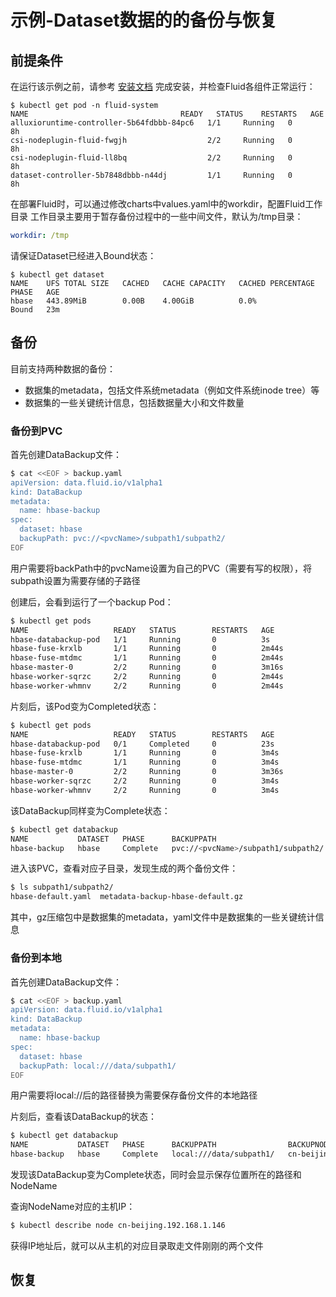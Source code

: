 # 示例-Dataset数据的的备份与恢复

## 前提条件

在运行该示例之前，请参考 [安装文档](https://github.com/fluid-cloudnative/fluid/blob/master/docs/zh/userguide/install.md) 完成安装，并检查Fluid各组件正常运行：

```shell
$ kubectl get pod -n fluid-system
NAME                                  READY   STATUS    RESTARTS   AGE
alluxioruntime-controller-5b64fdbbb-84pc6   1/1     Running   0          8h
csi-nodeplugin-fluid-fwgjh                  2/2     Running   0          8h
csi-nodeplugin-fluid-ll8bq                  2/2     Running   0          8h
dataset-controller-5b7848dbbb-n44dj         1/1     Running   0          8h
```
在部署Fluid时，可以通过修改charts中values.yaml中的workdir，配置Fluid工作目录
工作目录主要用于暂存备份过程中的一些中间文件，默认为/tmp目录：
```yaml
workdir: /tmp
```

请保证Dataset已经进入Bound状态：

```shell
$ kubectl get dataset
NAME    UFS TOTAL SIZE   CACHED   CACHE CAPACITY   CACHED PERCENTAGE   PHASE   AGE
hbase   443.89MiB        0.00B    4.00GiB          0.0%                Bound   23m
```

## 备份
目前支持两种数据的备份：
* 数据集的metadata，包括文件系统metadata（例如文件系统inode tree）等
* 数据集的一些关键统计信息，包括数据量大小和文件数量

### 备份到PVC
首先创建DataBackup文件：
```bash
$ cat <<EOF > backup.yaml
apiVersion: data.fluid.io/v1alpha1
kind: DataBackup
metadata:
  name: hbase-backup
spec:
  dataset: hbase
  backupPath: pvc://<pvcName>/subpath1/subpath2/
EOF
```
用户需要将backPath中的pvcName设置为自己的PVC（需要有写的权限），将subpath设置为需要存储的子路径

创建后，会看到运行了一个backup Pod：
```bash
$ kubectl get pods
NAME                   READY   STATUS        RESTARTS   AGE
hbase-databackup-pod   1/1     Running       0          3s
hbase-fuse-krxlb       1/1     Running       0          2m44s
hbase-fuse-mtdmc       1/1     Running       0          2m44s
hbase-master-0         2/2     Running       0          3m16s
hbase-worker-sqrzc     2/2     Running       0          2m44s
hbase-worker-whmnv     2/2     Running       0          2m44s
```
片刻后，该Pod变为Completed状态：
```bash
$ kubectl get pods
NAME                   READY   STATUS        RESTARTS   AGE
hbase-databackup-pod   0/1     Completed     0          23s
hbase-fuse-krxlb       1/1     Running       0          3m4s
hbase-fuse-mtdmc       1/1     Running       0          3m4s
hbase-master-0         2/2     Running       0          3m36s
hbase-worker-sqrzc     2/2     Running       0          3m4s
hbase-worker-whmnv     2/2     Running       0          3m4s
```
该DataBackup同样变为Complete状态：
```bash
$ kubectl get databackup
NAME           DATASET   PHASE      BACKUPPATH                           BACKUPNODENAME     AGE
hbase-backup   hbase     Complete   pvc://<pvcName>/subpath1/subpath2/                      30s
```

进入该PVC，查看对应子目录，发现生成的两个备份文件：
```bash
$ ls subpath1/subpath2/
hbase-default.yaml  metadata-backup-hbase-default.gz
```
其中，gz压缩包中是数据集的metadata，yaml文件中是数据集的一些关键统计信息

### 备份到本地

首先创建DataBackup文件：
```bash
$ cat <<EOF > backup.yaml
apiVersion: data.fluid.io/v1alpha1
kind: DataBackup
metadata:
  name: hbase-backup
spec:
  dataset: hbase
  backupPath: local:///data/subpath1/
EOF
```
用户需要将local://后的路径替换为需要保存备份文件的本地路径

片刻后，查看该DataBackup的状态：

```bash
$ kubectl get databackup
NAME           DATASET   PHASE      BACKUPPATH                BACKUPNODENAME             AGE
hbase-backup   hbase     Complete   local:///data/subpath1/   cn-beijing.192.168.1.146   30s
```
发现该DataBackup变为Complete状态，同时会显示保存位置所在的路径和NodeName

查询NodeName对应的主机IP：
```bash
$ kubectl describe node cn-beijing.192.168.1.146
```
获得IP地址后，就可以从主机的对应目录取走文件刚刚的两个文件


## 恢复